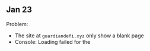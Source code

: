 ## Jan 23
Problem:
- The site at `guardiandefi.xyz` only show a blank page
- Console: Loading failed for the <script> with source “https://guardiandefi.xyz/frontend-react/static/js/main.e65a889a.js”.

Clues:
- extract of `yarn deploy`'s stdout:
    The project was built assuming it is hosted at /frontend-react/.
    You can control this with the homepage field in your package.json.
- Added file `CNAME` with contents `guardiandefi.xyz` at public, so
  it isn't override each time is deployed at `gh-pages`
  branch
- package.json: `"homepage": "https://guardian-protocol.github.io/frontend-react"`
- GoDaddy DNS config for `guardiandefi.xyz`:
    CNAME - www - guardian-protocol.github.io
- Github repo: `frontend-react`
- Default Github Pages domain: `https://guardian-protocol.github.io/frontend-react/`
- Custom domain: `guardiandefi.xyz`
- The site renders with the default domain, but fails when added the custom domain

